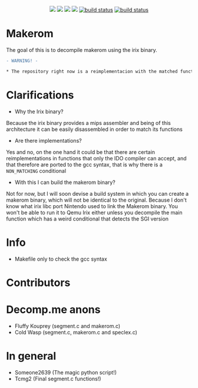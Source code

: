 
<p align="center">
    <a href="" alt="yacc">
        <img src="https://img.shields.io/badge/Yacc%20Functions-6%2F10-green" /></a>
    <a href="" alt="coff">
        <img src="https://img.shields.io/badge/Coff.c%20Functions-2%2F2-green" /></a>
    <a href="" alt="elspec">
        <img src="https://img.shields.io/badge/Elspec.c%20Functions-2%2F2-green" /></a>
    <a href="" alt="Main Makerom core">
        <img src="https://img.shields.io/badge/Makerom.c%20Functions-13%2F13-green" /></a>
    <a href="Makerom Segment Core">
        <img src="https://img.shields.io/badge/Segment.c%20Functions-10%2F10-green" alt="build status"></a>
     <a href="UNUSED">
        <img src="https://img.shields.io/badge/Unused%20Functions-1%2F2-green" alt="build status"></a>

</p>


# Makerom
The goal of this is to decompile makerom using the irix binary.

```diff
- WARNING! -

* The repository right now is a reimplementacion with the matched functions of makerom 

```

# Clarifications

- Why the Irix binary?

Because the irix binary provides a mips assembler and being of this architecture it can be easily disassembled in order to match its functions

- Are there implementations?

Yes and no, on the one hand it could be that there are certain reimplementations in functions that only the IDO compiler can accept, and that therefore are ported to the gcc syntax, that is why there is a `NON_MATCHING` conditional

- With this I can build the makerom binary?

Not for now, but I will soon devise a build system in which you can create a makerom binary, which will not be identical to the original. Because I don't know what irix libc port Nintendo used to link the Makerom binary. You won't be able to run it to Qemu Irix either unless you decompile the main function which has a weird conditional that detects the SGI version




# Info 

- Makefile only to check the gcc syntax

# Contributors

# Decomp.me anons

- Fluffy Kouprey (segment.c and makerom.c)
- Cold Wasp (segment.c, makerom.c and speclex.c)

# In general

- Someone2639 (The magic python script!)
- Tcmg2 (Final segment.c functions!)



